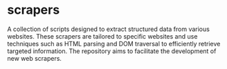 # scrapers
A collection of scripts designed to extract structured data from various websites. These scrapers are tailored to specific websites and use techniques such as HTML parsing and DOM traversal to efficiently retrieve targeted information. The repository aims to facilitate the development of new web scrapers.
